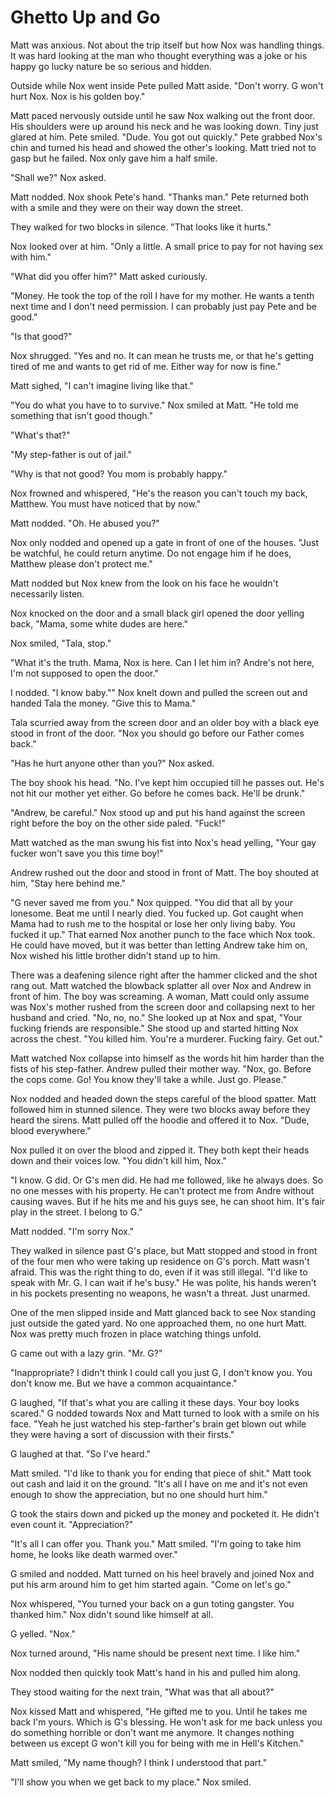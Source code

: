 # Ghetto Up and Go

Matt was anxious.  Not about the trip itself but how Nox was handling things.  It was hard looking at the man who thought everything was a joke or his happy go lucky nature be so serious and hidden.  

Outside while Nox went inside Pete pulled Matt aside.  "Don't worry.  G won't hurt Nox.  Nox is his golden boy."

Matt paced nervously outside until he saw Nox walking out the front door.  His shoulders were up around his neck and he was looking down.  Tiny just glared at him.  Pete smiled. "Dude.  You got out quickly."  Pete grabbed Nox's chin and turned his head and showed the other's looking.  Matt tried not to gasp but he failed.  Nox only gave him a half smile.

"Shall we?"  Nox asked.

Matt nodded.  Nox shook Pete's hand.  "Thanks man."  Pete returned both with a smile and they were on their way down the street.

They walked for two blocks in silence.  "That looks like it hurts."

Nox looked over at him.  "Only a little.  A small price to pay for not having sex with him."

"What did you offer him?"  Matt asked curiously.

"Money.  He took the top of the roll I have for my mother.  He wants a tenth next time and I don't need permission.  I can probably just pay Pete and be good."

"Is that good?"

Nox shrugged.  "Yes and no.  It can mean he trusts me, or that he's getting tired of me and wants to get rid of me.  Either way for now is fine."

Matt sighed, "I can't imagine living like that."

"You do what you have to to survive."  Nox smiled at Matt.  "He told me something that isn't good though."

"What's that?"

"My step-father is out of jail."

"Why is that not good?  You mom is probably happy."

Nox frowned and whispered, "He's the reason you can't touch my back, Matthew.  You must have noticed that by now."

Matt nodded.  "Oh.  He abused you?"

Nox only nodded and opened up a gate in front of one of the houses.  "Just be watchful, he could return anytime.  Do not engage him if he does, Matthew please don't protect me."

Matt nodded but Nox knew from the look on his face he wouldn't necessarily listen.

Nox knocked on the door and a small black girl opened the door yelling back, "Mama, some white dudes are here."

Nox smiled, "Tala, stop."

"What it's the truth.  Mama, Nox is here.  Can I let him in?  Andre's not here, I'm not supposed to open the door."

I nodded.  "I know baby.""  Nox knelt down and pulled the screen out and handed Tala the money.  "Give this to Mama."

Tala scurried away from the screen door and an older boy with a black eye stood in front of the door.  "Nox you should go before our Father comes back."

"Has he hurt anyone other than you?"  Nox asked.

The boy shook his head.  "No.  I've kept him occupied till he passes out.  He's not hit our mother yet either.  Go before he comes back.  He'll be drunk."

"Andrew, be careful."  Nox stood up and put his hand against the screen right before the boy on the other side paled.  "Fuck!"

Matt watched as the man swung his fist into Nox's head yelling,  "Your gay fucker won't save you this time boy!"

Andrew rushed out the door and stood in front of Matt. The boy shouted at him, "Stay here behind me."

"G never saved me from you."  Nox quipped.  "You did that all by your lonesome.  Beat me until I nearly died.  You fucked up.  Got caught when Mama had to rush me to the hospital or lose her only living baby.  You fucked it up."  That earned Nox another punch to the face which Nox took.  He could have moved, but it was better than letting Andrew take him on, Nox wished his little brother didn't stand up to him.

There was a deafening silence right after the hammer clicked and the shot rang out. Matt watched the blowback splatter all over Nox and Andrew in front of him.  The boy was screaming.  A woman, Matt could only assume was Nox's mother rushed from the screen door and collapsing next to her husband and cried.  "No, no, no."  She looked up at Nox and spat, "Your fucking friends are responsible."  She stood up and started hitting Nox across the chest.  "You killed him.  You're a murderer.  Fucking fairy.  Get out."

Matt watched Nox collapse into himself as the words hit him harder than the fists of his step-father.  Andrew pulled their mother way.  "Nox, go.  Before the cops come. Go!  You know they'll take a while.  Just go.  Please."

Nox nodded and headed down the steps careful of the blood spatter.  Matt followed him in stunned silence.  They were two blocks away before they heard the sirens.  Matt pulled off the hoodie and offered it to Nox.  "Dude, blood everywhere."

Nox pulled it on over the blood and zipped it.  They both kept their heads down and their voices low.  "You didn't kill him, Nox."

"I know.  G did.  Or G's men did.  He had me followed, like he always does.  So no one messes with his property.  He can't protect me from Andre without causing waves.  But if he hits me and his guys see, he can shoot him.  It's fair play in the street.  I belong to G."

Matt nodded.  "I'm sorry Nox."

They walked in silence past G's place, but Matt stopped and stood in front of the four men who were taking up residence on G's porch.  Matt wasn't afraid.  This was the right thing to do, even if it was still illegal.  "I'd like to speak with Mr. G.  I can wait if he's busy."  He was polite, his hands weren't in his pockets presenting no weapons, he wasn't a threat.  Just unarmed.

One of the men slipped inside and Matt glanced back to see Nox standing just outside the gated yard.  No one approached them, no one hurt Matt.  Nox was pretty much frozen in place watching things unfold.

G came out with a lazy grin.  "Mr. G?"

"Inappropriate?  I didn't think I could call you just G, I don't know you.  You don't know me.  But we have a common acquaintance."

G laughed, "If that's what you are calling it these days.  Your boy looks scared."  G nodded towards Nox and Matt turned to look with a smile on his face.  "Yeah he just watched his step-farther's brain get blown out while they were having a sort of discussion with their firsts."

G laughed at that.  "So I've heard."

Matt smiled.  "I'd like to thank you for ending that piece of shit."  Matt took out cash and laid it on the ground.  "It's all I have on me and it's not even enough to show the appreciation, but no one should hurt him."

G took the stairs down and picked up the money and pocketed it.  He didn't even count it.  "Appreciation?"

"It's all I can offer you.  Thank you."  Matt smiled.  "I'm going to take him home, he looks like death warmed over."

G smiled and nodded.  Matt turned on his heel bravely and joined Nox and put his arm around him to get him started again.  "Come on let's go."

Nox whispered, "You turned your back on a gun toting gangster.  You thanked him."  Nox didn't sound like himself at all.

G yelled.  "Nox."

Nox turned around, "His name should be present next time.  I like him."

Nox nodded then quickly took Matt's hand in his and pulled him along.

They stood waiting for the next train, "What was that all about?"

Nox kissed Matt and whispered, "He gifted me to you.  Until he takes me back I'm yours.  Which is G's blessing.  He won't ask for me back unless you do something horrible or don't want me anymore.  It changes nothing between us except G won't kill you for being with me in Hell's Kitchen."

Matt smiled, "My name though?  I think I understood that part."

"I'll show you when we get back to my place."  Nox smiled.
